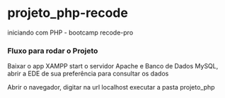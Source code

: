 # projeto_php-recode
iniciando com PHP - bootcamp recode-pro


<h3>Fluxo para rodar o Projeto</h3>
<p>Baixar o app XAMPP start o servidor Apache e Banco de Dados MySQL, abrir a EDE de sua preferência para consultar os dados</p>
<p>Abrir o navegador, digitar na url localhost executar a pasta projeto_php </p>
